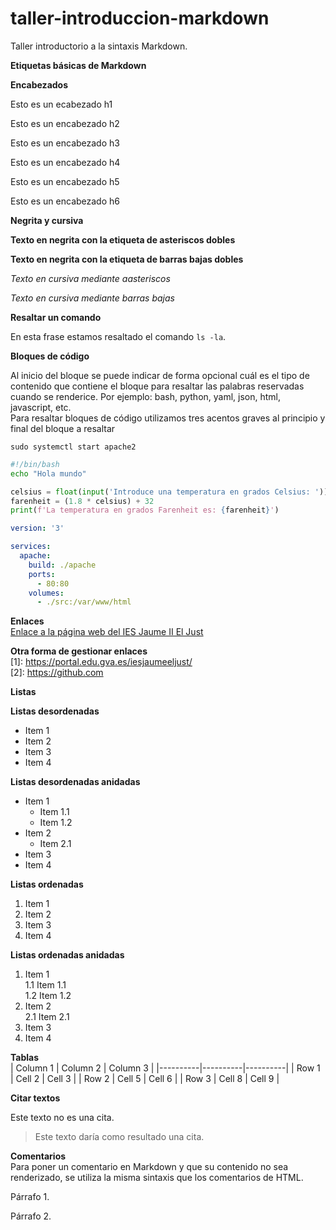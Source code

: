 # taller-introduccion-markdown
Taller introductorio a la sintaxis Markdown.

**Etiquetas básicas de Markdown**

**Encabezados**

Esto es un ecabezado h1  

Esto es un encabezado h2  

Esto es un encabezado h3  

Esto es un encabezado h4  

Esto es un encabezado h5  

Esto es un encabezado h6  


 **Negrita y cursiva**  
 
**Texto en negrita con la etiqueta de asteriscos dobles**


__Texto en negrita con la etiqueta de barras bajas dobles__

  
*Texto en cursiva mediante aasteriscos*  

*Texto en cursiva mediante barras bajas*

  
**Resaltar un comando**

En esta frase estamos resaltado el comando `ls -la`.

  
**Bloques de código**

 Al inicio del bloque se puede indicar de forma opcional cuál es el tipo de contenido que contiene el bloque para resaltar las palabras reservadas cuando se renderice. Por ejemplo: bash, python, yaml, json, html, javascript, etc.  
 Para resaltar bloques de código utilizamos tres acentos graves al principio y final del bloque a resaltar  
```
sudo systemctl start apache2
```
```bash
#!/bin/bash
echo "Hola mundo"
```
```python
celsius = float(input('Introduce una temperatura en grados Celsius: '))
farenheit = (1.8 * celsius) + 32
print(f'La temperatura en grados Farenheit es: {farenheit}')
```
```yaml
version: '3'

services: 
  apache:
    build: ./apache
    ports: 
      - 80:80
    volumes:
      - ./src:/var/www/html
```
**Enlaces**  
[Enlace a la página web del IES Jaume II El Just](https://portal.edu.gva.es/iesjaumeeljust/)  

**Otra forma de gestionar enlaces**  
[1]: https://portal.edu.gva.es/iesjaumeeljust/  
[2]: https://github.com  

**Listas**  

**Listas desordenadas**  

* Item 1
* Item 2
* Item 3
* Item 4

**Listas desordenadas anidadas**  

* Item 1
  * Item 1.1
  * Item 1.2
* Item 2
  * Item 2.1
* Item 3
* Item 4

**Listas ordenadas**  

1. Item 1
2. Item 2
3. Item 3
4. Item 4

**Listas ordenadas anidadas**  

1. Item 1  
  1.1 Item 1.1  
  1.2 Item 1.2  
2. Item 2  
  2.1 Item 2.1  
3. Item 3  
4. Item 4

**Tablas**  
| Column 1 | Column 2 | Column 3 |
|----------|----------|----------|
| Row 1    | Cell 2   | Cell 3   |
| Row 2    | Cell 5   | Cell 6   |
| Row 3    | Cell 8   | Cell 9   |
 

**Citar textos**  

Este texto no es una cita.  

> Este texto daría como resultado una cita.
> 
**Comentarios**  
Para poner un comentario en Markdown y que su contenido no sea renderizado, se utiliza la misma sintaxis que los comentarios de HTML.  

Párrafo 1.

<!-- Este texto es un comentario y no será renderizado -->

Párrafo 2.  













